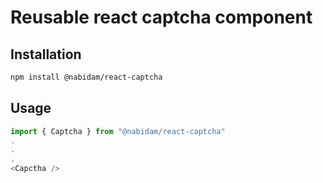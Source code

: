 # Reusable react captcha component

## Installation
```bash
npm install @nabidam/react-captcha
```

## Usage
```javascript
import { Captcha } from "@nabidam/react-captcha"
.
.
.
<Capctha />
```
